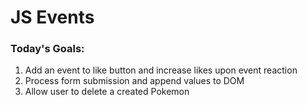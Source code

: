 # JS Events

### Today's Goals:

1. Add an event to like button and increase likes upon event reaction
2. Process form submission and append values to DOM
3. Allow user to delete a created Pokemon